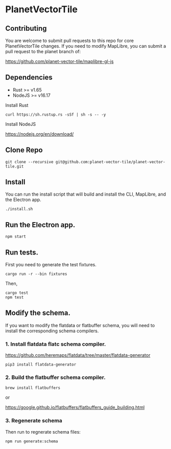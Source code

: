 # PlanetVectorTile

## Contributing

You are welcome to submit pull requests to this repo for core PlanetVectorTile changes. If you need to modify MapLibre, you can submit a pull request to the planet branch of:

https://github.com/planet-vector-tile/maplibre-gl-js


## Dependencies

-   Rust >= v1.65
-   NodeJS >= v16.17

Install Rust

    curl https://sh.rustup.rs -sSf | sh -s -- -y

Install NodeJS

https://nodejs.org/en/download/

## Clone Repo

    git clone --recursive git@github.com:planet-vector-tile/planet-vector-tile.git
    
## Install

You can run the install script that will build and install the CLI, MapLibre, and the Electron app.

    ./install.sh

## Run the Electron app.

```
npm start
```

## Run tests.

First you need to generate the test fixtures.

```
cargo run -r --bin fixtures
```

Then,

```
cargo test
npm test
```

## Modify the schema.

If you want to modify the flatdata or flatbuffer schema, you will need to install the corresponding schema compilers.

### 1. Install flatdata flatc schema compiler. 

https://github.com/heremaps/flatdata/tree/master/flatdata-generator

    pip3 install flatdata-generator

### 2. Build the flatbuffer schema compiler.

    brew install flatbuffers

or

https://google.github.io/flatbuffers/flatbuffers_guide_building.html

### 3. Regenerate schema

Then run to regnerate schema files:

    npm run generate:schema
